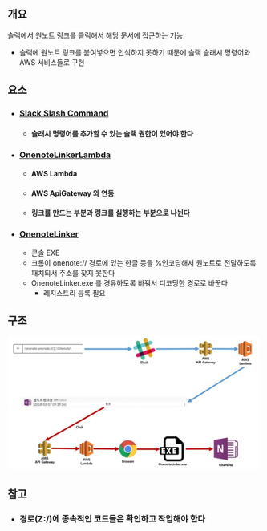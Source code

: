 ## 개요
슬랙에서 원노트 링크를 클릭해서 해당 문서에 접근하는 기능
- 슬랙에 원노트 링크를 붙여넣으면 인식하지 못하기 때문에 슬랙 슬래시 명령어와 AWS 서비스들로 구현

## 요소
-	### [Slack Slash Command](https://api.slack.com/slash-commands)
	- #### 슬래시 명령어를 추가할 수 있는 슬랙 권한이 있어야 한다
- ### [OnenoteLinkerLambda](/src/OnenoteLinkerLambda/OnenoteLinkerLambda/README.md)
	- #### AWS Lambda
	- #### AWS ApiGateway 와 연동
	- #### 링크를 만드는 부분과 링크를 실행하는 부분으로 나뉜다
- ### [OnenoteLinker](/src/OnenoteLinker/README.md)
	- 콘솔 EXE
	-	크롬이 onenote:// 경로에 있는 한글 등을 %인코딩해서 원노트로 전달하도록 패치되서 주소를 찾지 못한다
	- OnenoteLinker.exe 를 경유하도록 바꿔서 디코딩한 경로로 바꾼다
		- 레지스트리 등록 필요

## 구조
![image_structure](img/structure.jpg)

## 참고
- ### **경로(Z:/)에 종속적인 코드들은 확인하고 작업해야 한다**
